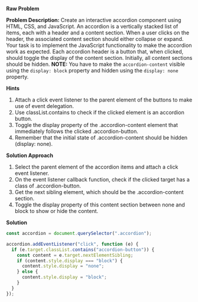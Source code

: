 **Raw Problem**

**Problem Description:**
Create an interactive accordion component using HTML, CSS, and JavaScript. An accordion is a vertically stacked list of items, each with a header and a content section. When a user clicks on the header, the associated content section should either collapse or expand. Your task is to implement the JavaScript functionality to make the accordion work as expected. Each accordion header is a button that, when clicked, should toggle the display of the content section. Initially, all content sections should be hidden. **NOTE:** You have to make the `accordion-content` visible using the `display: block` property and hidden using the `display: none` property.

**Hints**

1. Attach a click event listener to the parent element of the buttons to make use of event delegation.
2. Use classList.contains to check if the clicked element is an accordion button.
3. Toggle the display property of the .accordion-content element that immediately follows the clicked .accordion-button.
4. Remember that the initial state of .accordion-content should be hidden (display: none).

**Solution Approach**

1. Select the parent element of the accordion items and attach a click event listener.
2. On the event listener callback function, check if the clicked target has a class of .accordion-button.
3. Get the next sibling element, which should be the .accordion-content section.
4. Toggle the display property of this content section between none and block to show or hide the content.

**Solution**

```js
const accordion = document.querySelector(".accordion");

accordion.addEventListener("click", function (e) {
  if (e.target.classList.contains("accordion-button")) {
    const content = e.target.nextElementSibling;
    if (content.style.display === "block") {
      content.style.display = "none";
    } else {
      content.style.display = "block";
    }
  }
});
```
